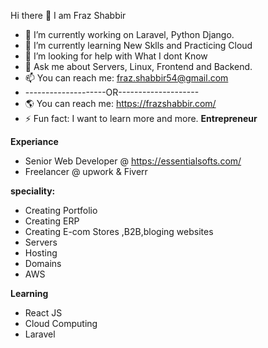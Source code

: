 Hi there 👋 I am Fraz Shabbir

- 🔭 I’m currently working on Laravel, Python Django.
- 🌱 I’m currently learning New Sklls and Practicing Cloud
- 🤔 I’m looking for help with What I dont Know
- 💬 Ask me about Servers, Linux, Frontend and Backend.
- 📫 You can reach me: fraz.shabbir54@gmail.com
- --------------------OR--------------------
- 🌎  You can reach me: https://frazshabbir.com/
- ⚡ Fun fact: I want to learn more and more.
**Entrepreneur**

**Experiance**
- Senior Web Developer @ https://essentialsofts.com/
- Freelancer @ upwork & Fiverr


**speciality:**
 - Creating Portfolio
 - Creating ERP
 - Creating E-com Stores ,B2B,bloging websites
 - Servers
 - Hosting
 - Domains
 - AWS
 
**Learning**
 - React JS
 - Cloud Computing
 - Laravel
